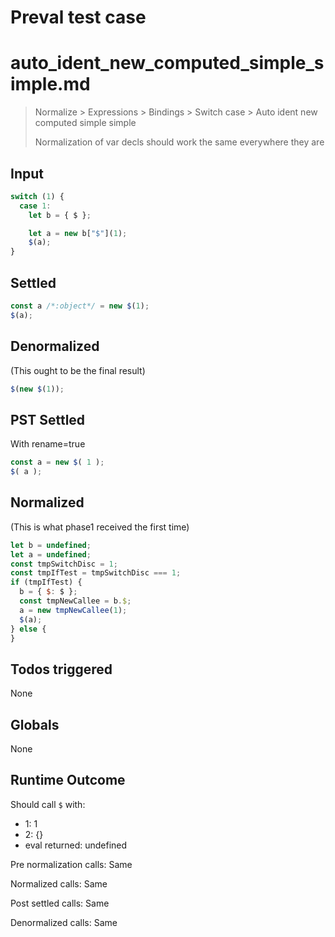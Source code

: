 # Preval test case

# auto_ident_new_computed_simple_simple.md

> Normalize > Expressions > Bindings > Switch case > Auto ident new computed simple simple
>
> Normalization of var decls should work the same everywhere they are

## Input

`````js filename=intro
switch (1) {
  case 1:
    let b = { $ };

    let a = new b["$"](1);
    $(a);
}
`````


## Settled


`````js filename=intro
const a /*:object*/ = new $(1);
$(a);
`````


## Denormalized
(This ought to be the final result)

`````js filename=intro
$(new $(1));
`````


## PST Settled
With rename=true

`````js filename=intro
const a = new $( 1 );
$( a );
`````


## Normalized
(This is what phase1 received the first time)

`````js filename=intro
let b = undefined;
let a = undefined;
const tmpSwitchDisc = 1;
const tmpIfTest = tmpSwitchDisc === 1;
if (tmpIfTest) {
  b = { $: $ };
  const tmpNewCallee = b.$;
  a = new tmpNewCallee(1);
  $(a);
} else {
}
`````


## Todos triggered


None


## Globals


None


## Runtime Outcome


Should call `$` with:
 - 1: 1
 - 2: {}
 - eval returned: undefined

Pre normalization calls: Same

Normalized calls: Same

Post settled calls: Same

Denormalized calls: Same

